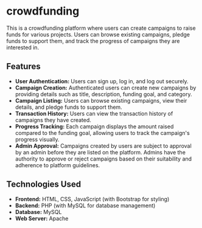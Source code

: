 # crowdfunding
This is a crowdfunding platform where users can create campaigns to raise funds for various projects. Users can browse existing campaigns, pledge funds to support them, and track the progress of campaigns they are interested in.

## Features

- **User Authentication:** Users can sign up, log in, and log out securely.
- **Campaign Creation:** Authenticated users can create new campaigns by providing details such as title, description, funding goal, and category.
- **Campaign Listing:** Users can browse existing campaigns, view their details, and pledge funds to support them.
- **Transaction History:** Users can view the transaction history of campaigns they have created.
- **Progress Tracking:** Each campaign displays the amount raised compared to the funding goal, allowing users to track the campaign's progress visually.
- **Admin Approval:** Campaigns created by users are subject to approval by an admin before they are listed on the platform. Admins have the authority to approve or reject campaigns based on their suitability and adherence to platform guidelines.


## Technologies Used

- **Frontend:** HTML, CSS, JavaScript (with Bootstrap for styling)
- **Backend:** PHP (with MySQL for database management)
- **Database:** MySQL
- **Web Server:** Apache
